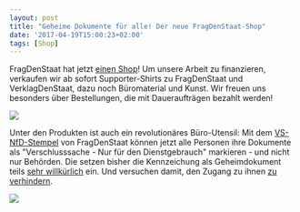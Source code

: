 ```yaml
---
layout: post
title: "Geheime Dokumente für alle! Der neue FragDenStaat-Shop"
date: '2017-04-19T15:00:23+02:00'
tags: [Shop]
---
```


FragDenStaat hat jetzt [einen Shop](https://pretix.eu/okfn/vds-shirts/)! Um unsere Arbeit zu finanzieren, verkaufen wir ab sofort Supporter-Shirts zu FragDenStaat und VerklagDenStaat, dazu noch Büromaterial und Kunst. Wir freuen uns besonders über Bestellungen, die mit Daueraufträgen bezahlt werden!

<a href="https://pretix.eu/okfn/vds-shirts/"><img src="https://pretix.eu/media/okfn/vds-shirts/item-446-a71fda8a-d8cf-49bb-9a8b-dcc4e937ca2a.gif"></a>

Unter den Produkten ist auch ein revolutionäres Büro-Utensil: Mit dem [VS-NfD-Stempel](https://pretix.eu/okfn/vds-shirts/) von FragDenStaat können jetzt alle Personen ihre Dokumente als "Verschlusssache - Nur für den Dienstgebrauch" markieren - und nicht nur Behörden. Die setzen bisher die Kennzeichung als Geheimdokument teils [sehr willkürlich](http://blog.fragdenstaat.de/2015/bundeswehr/) ein. Und versuchen damit, den Zugang zu ihnen [zu verhindern](http://blog.fragdenstaat.de/2016/aa-boehmermann/).

<a href="https://pretix.eu/okfn/vds-shirts/"><img src="https://pretix.eu/media/okfn/vds-shirts/item-466-365dcebc-75ee-46c9-b4a7-54898e9604b7.jpg"></a>
